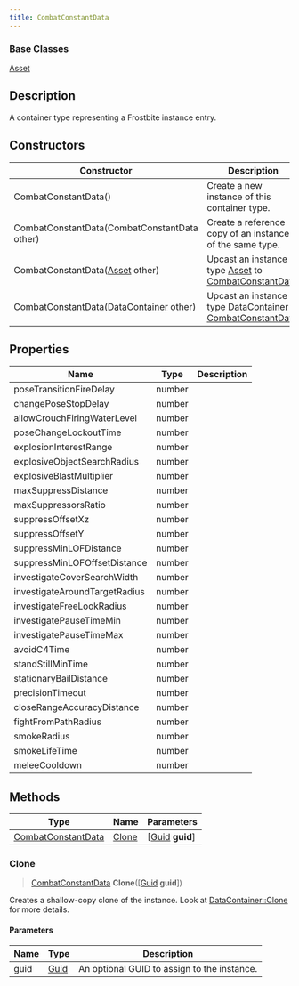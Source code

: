 ```yaml
---
title: CombatConstantData
---
```

### Base Classes

[Asset](Asset)

## Description

A container type representing a Frostbite instance entry.

## Constructors

| Constructor                                                                   | Description                                                                                                                 |
| ----------------------------------------------------------------------------- | --------------------------------------------------------------------------------------------------------------------------- |
| CombatConstantData()                                                          | Create a new instance of this container type.                                                                               |
| CombatConstantData(CombatConstantData other)                                  | Create a reference copy of an instance of the same type.                                                                    |
| CombatConstantData([Asset](Asset) other)                                      | Upcast an instance of type [Asset](Asset) to [CombatConstantData](CombatConstantData).                                      |
| CombatConstantData([DataContainer](/vext/ref/shared/class/datacontainer) other) | Upcast an instance of type [DataContainer](/vext/ref/shared/class/datacontainer) to [CombatConstantData](CombatConstantData). |

## Properties

| Name                          | Type   | Description |
| ----------------------------- | ------ | ----------- |
| poseTransitionFireDelay       | number |             |
| changePoseStopDelay           | number |             |
| allowCrouchFiringWaterLevel   | number |             |
| poseChangeLockoutTime         | number |             |
| explosionInterestRange        | number |             |
| explosiveObjectSearchRadius   | number |             |
| explosiveBlastMultiplier      | number |             |
| maxSuppressDistance           | number |             |
| maxSuppressorsRatio           | number |             |
| suppressOffsetXz              | number |             |
| suppressOffsetY               | number |             |
| suppressMinLOFDistance        | number |             |
| suppressMinLOFOffsetDistance  | number |             |
| investigateCoverSearchWidth   | number |             |
| investigateAroundTargetRadius | number |             |
| investigateFreeLookRadius     | number |             |
| investigatePauseTimeMin       | number |             |
| investigatePauseTimeMax       | number |             |
| avoidC4Time                   | number |             |
| standStillMinTime             | number |             |
| stationaryBailDistance        | number |             |
| precisionTimeout              | number |             |
| closeRangeAccuracyDistance    | number |             |
| fightFromPathRadius           | number |             |
| smokeRadius                   | number |             |
| smokeLifeTime                 | number |             |
| meleeCooldown                 | number |             |

## Methods

| Type                                     | Name            | Parameters                                     |
| ---------------------------------------- | --------------- | ---------------------------------------------- |
| [CombatConstantData](CombatConstantData) | [Clone](#clone) | \[[Guid](/vext/ref/shared/class/guid) **guid**\] |

### Clone

> [CombatConstantData](CombatConstantData) **Clone**(\[[Guid](/vext/ref/shared/class/guid) **guid**\])

Creates a shallow-copy clone of the instance. Look at [DataContainer::Clone](/vext/ref/shared/class/datacontainer#clone) for more details.

#### Parameters

| Name | Type         | Description                                 |
| ---- | ------------ | ------------------------------------------- |
| guid | [Guid](Guid) | An optional GUID to assign to the instance. |
